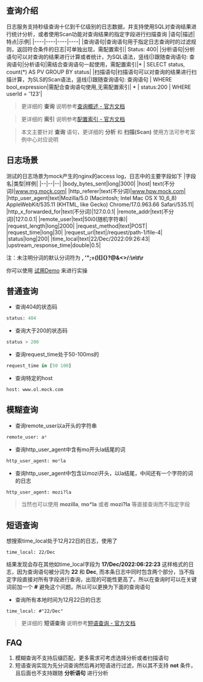 ## 查询介绍
日志服务支持秒级查询十亿到千亿级别的日志数据，并支持使用SQL对查询结果进行统计分析，或者使用Scan功能对查询结果的指定字段进行扫描查询
|语句|描述|特点|示例|
|----|----|----|----|
|查询语句|查询语句用于指定日志查询时的过滤规则，返回符合条件的日志|可单独出现，需配置索引| Status: 400|
|分析语句|分析语句可以对查询的结果进行计算或者统计，为SQL语法，竖线(\|)跟随查询语句: 查询语句\|分析语句|需结合查询语句一起使用，需配置索引|* \| SELECT status, count(*) AS PV GROUP BY status|
|扫描语句|扫描语句可以对查询的结果进行扫描计算，为SLS的Scan语法，竖线(\|)跟随查询语句: 查询语句 \| WHERE bool_expression|需配合查询语句使用,无需配置索引| * \| status:200 \| WHERE userId = '123'|
> 更详细的 __查询__ 说明参考[查询概述 - 官方文档](https://help.aliyun.com/document_detail/43772.html)

> 更详细的 __索引__ 说明参考[配置索引 - 官方文档](https://help.aliyun.com/document_detail/90732.html)

> 本文主要针对 __查询__ 语句，更详细的 __分析__ 和 __扫描(Scan)__ 使用方法可参考案例中心对应说明

## 日志场景
测试的日志场景为mock产生的nginx的access log，日志中的主要字段如下
|字段名|类型|样例|
|--|--|--|
|body_bytes_sent|long|3000|
|host| text(不分词)|www.mg.mock.com|
|http_referer|text(不分词)|www.hpw.mock.com|
|http_user_agent|text|Mozilla/5.0 (Macintosh; Intel Mac OS X 10_6_8) AppleWebKit/535.11 (KHTML, like Gecko) Chrome/17.0.963.66 Safari/535.11|
|http_x_forwarded_for|text(不分词)|127.0.0.1|
|remote_addr|text(不分词)|127.0.0.1|
|remote_user|text|50i0(随机字符串)|
|request_length|long|2000|
|request_method|text|POST|
|request_time|long|30|
|request_url|text|/request/path-1/file-4|
|status|long|200|
|time_local|text|22/Dec/2022:09:26:43|
|upstream_response_time|double|0.5|

注：未注明分词的默认分词符为 __, '";=()[]{}?@&<>/:\n\t\r__

你可以使用 [试用Demo](../../playground/logsearch.md?url=https://1340796328858956.cn-shanghai.fc.aliyuncs.com/2016-08-15/proxy/demo/newconsoledemo/&redirect=true&type=11&encode=base64&queryString=KiB8IHNlbGVjdCBkaWZmIFsxXSBhcyB0b2RheSwgcm91bmQoKGRpZmYgWzNdIC0xLjApICogMTAwLCAyKSBhcyBncm93dGggRlJPTSAoIFNFTEVDVCBjb21wYXJlKHB2LCA4NjQwMCkgYXMgZGlmZiBGUk9NICggU0VMRUNUIENPVU5UKDEpIGFzIHB2IEZST00gbG9nICkgKQ==&queryTimeType=6windo&extendsParams=true) 来进行实操
## 普通查询
* 查询404的状态码
```sql
status: 404
```
* 查询大于200的状态码
```sql
status > 200
```
* 查询request_time处于50-100ms的
```sql
request_time in [50 100]
```
* 查询特定的host
```sql
host: www.ol.mock.com
```

## 模糊查询
* 查询remote_user以a开头的字符串
```sql
remote_user: a*
```
* 查询http_user_agent中含有mo开头la结尾的词
```sql
http_user_agent: mo*la
```
* 查询http_user_agent中包含以mozi开头，以la结尾，中间还有一个字符的词的日志
```sql
http_user_agent: mozi?la
```
> 当然也可以使用 __mozilla__, __mo*la__ 或者 __mozi?la__ 等直接查询而不指定字段

## 短语查询
想搜索time_local处于12月22日的日志，使用了
```
time_local: 22/Dec
```

结果发现会存在其他如time_local字段为 __17/Dec/2022:06:22:23__ 这样格式的日志，因为查询语句被分词为 __22__ 和 __Dec__, 而本条日志中同时包含两个部分，当不指定字段直接对所有字段进行查询，出现的可能性更高了。所以在查询时可以在关键词前加一个 __#__ 避免这个问题。所以可以更换为下面的查询语句

* 查询所有本地时间为12月22日的日志
```
time_local: #"22/Dec"
```
> 更详细的 __短语查询__ 说明参考[短语查询 - 官方文档](https://help.aliyun.com/document_detail/416724.html)
## FAQ
1. 模糊查询不支持后缀匹配，更多需求可考虑选择分析或者扫描语句
2. 短语查询实现为先分词查询然后再对短语进行过滤，所以其不支持 __not__ 条件，且后面也不支持跟随 __分析语句__ 进行分析
